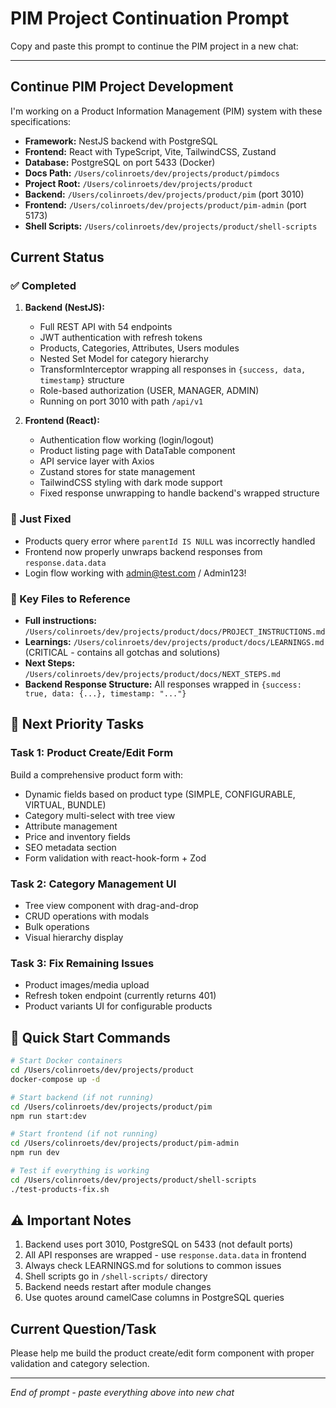 # PIM Project Continuation Prompt

Copy and paste this prompt to continue the PIM project in a new chat:

---

## Continue PIM Project Development

I'm working on a Product Information Management (PIM) system with these specifications:
- **Framework:** NestJS backend with PostgreSQL
- **Frontend:** React with TypeScript, Vite, TailwindCSS, Zustand
- **Database:** PostgreSQL on port 5433 (Docker)
- **Docs Path:** `/Users/colinroets/dev/projects/product/pimdocs`
- **Project Root:** `/Users/colinroets/dev/projects/product`
- **Backend:** `/Users/colinroets/dev/projects/product/pim` (port 3010)
- **Frontend:** `/Users/colinroets/dev/projects/product/pim-admin` (port 5173)
- **Shell Scripts:** `/Users/colinroets/dev/projects/product/shell-scripts`

## Current Status

### ✅ Completed
1. **Backend (NestJS):**
   - Full REST API with 54 endpoints
   - JWT authentication with refresh tokens
   - Products, Categories, Attributes, Users modules
   - Nested Set Model for category hierarchy
   - TransformInterceptor wrapping all responses in `{success, data, timestamp}` structure
   - Role-based authorization (USER, MANAGER, ADMIN)
   - Running on port 3010 with path `/api/v1`

2. **Frontend (React):**
   - Authentication flow working (login/logout)
   - Product listing page with DataTable component
   - API service layer with Axios
   - Zustand stores for state management
   - TailwindCSS styling with dark mode support
   - Fixed response unwrapping to handle backend's wrapped structure

### 🔧 Just Fixed
- Products query error where `parentId IS NULL` was incorrectly handled
- Frontend now properly unwraps backend responses from `response.data.data`
- Login flow working with admin@test.com / Admin123!

### 📁 Key Files to Reference
- **Full instructions:** `/Users/colinroets/dev/projects/product/docs/PROJECT_INSTRUCTIONS.md`
- **Learnings:** `/Users/colinroets/dev/projects/product/docs/LEARNINGS.md` (CRITICAL - contains all gotchas and solutions)
- **Next Steps:** `/Users/colinroets/dev/projects/product/docs/NEXT_STEPS.md`
- **Backend Response Structure:** All responses wrapped in `{success: true, data: {...}, timestamp: "..."}`

## 🎯 Next Priority Tasks

### Task 1: Product Create/Edit Form
Build a comprehensive product form with:
- Dynamic fields based on product type (SIMPLE, CONFIGURABLE, VIRTUAL, BUNDLE)
- Category multi-select with tree view
- Attribute management
- Price and inventory fields
- SEO metadata section
- Form validation with react-hook-form + Zod

### Task 2: Category Management UI
- Tree view component with drag-and-drop
- CRUD operations with modals
- Bulk operations
- Visual hierarchy display

### Task 3: Fix Remaining Issues
- Product images/media upload
- Refresh token endpoint (currently returns 401)
- Product variants UI for configurable products

## 🚀 Quick Start Commands

```bash
# Start Docker containers
cd /Users/colinroets/dev/projects/product
docker-compose up -d

# Start backend (if not running)
cd /Users/colinroets/dev/projects/product/pim
npm run start:dev

# Start frontend (if not running)
cd /Users/colinroets/dev/projects/product/pim-admin
npm run dev

# Test if everything is working
cd /Users/colinroets/dev/projects/product/shell-scripts
./test-products-fix.sh
```

## ⚠️ Important Notes
1. Backend uses port 3010, PostgreSQL on 5433 (not default ports)
2. All API responses are wrapped - use `response.data.data` in frontend
3. Always check LEARNINGS.md for solutions to common issues
4. Shell scripts go in `/shell-scripts/` directory
5. Backend needs restart after module changes
6. Use quotes around camelCase columns in PostgreSQL queries

## Current Question/Task
Please help me build the product create/edit form component with proper validation and category selection.

---

*End of prompt - paste everything above into new chat*
